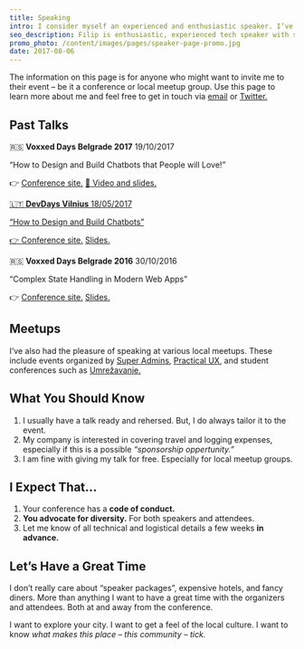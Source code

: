 ```yaml
---
title: Speaking
intro: I consider myself an experienced and enthusiastic speaker. I’ve been fortunate enough to speak at events and meetups of various sizes. It is a good oppertunity, I believe, for one to explore their passion with others.
seo_description: Filip is enthusiastic, experienced tech speaker with several conferences and meetups under his belt. Get in touch!
promo_photo: /content/images/pages/speaker-page-promo.jpg
date: 2017-08-06
---
```


The information on this page is for anyone who might want to invite me to their event – be it a conference or local meetup group. Use this page to learn more about me and feel free to get in touch via <a href="mailto:filipdanic7@gmail.com">email</a> or <a href="https://twitter.com/DanicFilip" target="_blank">Twitter.</a>

## Past Talks

🇷🇸 **Voxxed Days Belgrade 2017** <span class="date-info">19/10/2017</span>

“How to Design and Build Chatbots that People will Love!”

👉 <a href="https://belgrade.voxxeddays.com/speakers/filip-danic" target="_blank">Conference site.</a> <a href="https://www.youtube.com/watch?v=UT0hDoEOHj8" target="_blank">🎥 Video and slides.</video>

🇱🇹 **DevDays Vilnius** <span class="date-info">18/05/2017</span>

“How to Design and Build Chatbots”

👉 <a href="http://devdays.lt/filip/" target="_blank">Conference site.</a> <a href="https://speakerdeck.com/filipdanic/how-to-build-and-design-chatbots-devdays-vilnius-2017" target="_blank">Slides.</a>

🇷🇸 **Voxxed Days Belgrade 2016** <span class="date-info">30/10/2016</span>

“Complex State Handling in Modern Web Apps”

👉 <a href="https://belgrade.voxxeddays.com/16/talk/235/" target="_blank">Conference site.</a> <a href="https://speakerdeck.com/filipdanic/complex-state-handling-in-modern-web-apps-filip-danic-at-voxxed-days-belgrade-2016" target="_blank">Slides.</a>

## Meetups

I’ve also had the pleasure of speaking at various local meetups. These include events organized by <a href="https://www.meetup.com/SuperAdmins/" target="_blank">Super Admins</a>, <a href="https://www.meetup.com/Practical-UX/" target="_blank">Practical UX</a>, and student conferences such as <a href="https://www.facebook.com/umrezavanje/" target="_blank">Umrežavanje.</a>

## What You Should Know

1. I usually have a talk ready and rehersed. But, I do always tailor it to the event.
2. My company is interested in covering travel and logging expenses, especially if this is a possible _“sponsorship oppertunity.”_
3. I am fine with giving my talk for free. Especially for local meetup groups.

## I Expect That…

1. Your conference has a **code of conduct.**
2. **You advocate for diversity.** For both speakers and attendees.
3. Let me know of all technical and logistical details a few weeks **in advance.**

## Let’s Have a Great Time

I don’t really care about “speaker packages”, expensive hotels, and fancy diners. More than anything I want to have a great time with the organizers and attendees. Both at and away from the conference.

I want to explore your city. I want to get a feel of the local culture. I want to know _what makes this place – this community – tick._
